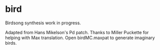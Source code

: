 # bird
Birdsong synthesis work in progress. 

Adapted from Hans Mikelson's Pd patch. Thanks to Miller Puckette for helping with Max translation. Open birdMC.maxpat to generate imaginary birds.
